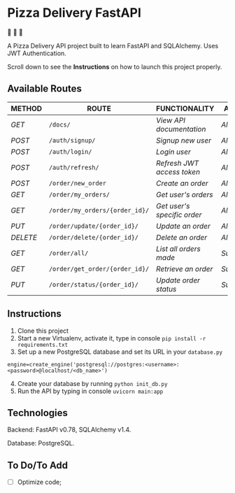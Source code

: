 # Pizza Delivery FastAPI

:pizza: :pizza: :pizza:

A Pizza Delivery API project built to learn FastAPI and SQLAlchemy. Uses JWT Authentication.

Scroll down to see the **Instructions** on how to launch this project properly. 

## Available Routes

| METHOD | ROUTE | FUNCTIONALITY |ACCESS|
| ------- | ----- | ------------- | ------------- |
| *GET* | ```/docs/``` | _View API documentation_|_All users_|
| *POST* | ```/auth/signup/``` | _Signup new user_| _All users_|
| *POST* | ```/auth/login/``` | _Login user_|_All users_|
| *POST* | ```/auth/refresh/``` | _Refresh JWT access token_|_All users_|
| *POST* | ```/order/new_order``` | _Create an order_|_All users_|
| *GET* | ```/order/my_orders/``` | _Get user's orders_|_All users_|
| *GET* | ```/order/my_orders/{order_id}/``` | _Get user's specific order_|_All users_|
| *PUT* | ```/order/update/{order_id}/``` | _Update an order_|_All users_|
| *DELETE* | ```/order/delete/{order_id}/``` | _Delete an order_ |_All users_|
| *GET* | ```/order/all/``` | _List all orders made_|_Superuser_|
| *GET* | ```/order/get_order/{order_id}/``` | _Retrieve an order_|_Superuser_|
| *PUT* | ```/order/status/{order_id}/``` | _Update order status_|_Superuser_|

## Instructions

1. Clone this project
2. Start a new Virtualenv, activate it, type in console `pip install -r requirements.txt`
3. Set up a new PostgreSQL database and set its URL in your `database.py`
```
engine=create_engine('postgresql://postgres:<username>:<password>@localhost/<db_name>')
```
4. Create your database by running `python init_db.py`
5. Run the API by typing in console `uvicorn main:app`

## Technologies

Backend: FastAPI v0.78, SQLAlchemy v1.4. 

Database: PostgreSQL.

## To Do/To Add

- [ ] Optimize code; 
